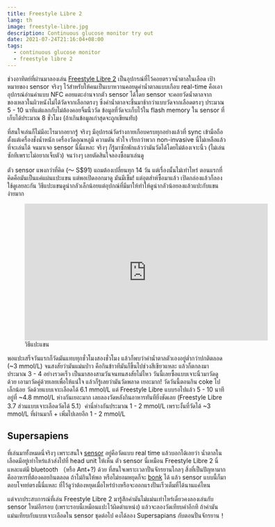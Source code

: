 ```yaml
---
title: Freestyle Libre 2
lang: th
image: freestyle-libre.jpg
description: Continuous glucose monitor try out
date: 2021-07-24T21:16:04+08:00
tags:
  - continuous glucose monitor
  - freestyle libre 2
---
```


ช่วงอาทิตย์ที่ผ่านมาลองเล่น [Freestyle Libre 2](https://www.freestyle.abbott/us-en/products/freestyle-libre-2.html) เป็นอุปกรณ์ที่ไว้คอยตรวจน้ำตาลในเลือด เป้าหมายของ sensor จริงๆ ไว้สำหรับให้คนเป็นเบาหวานคอยดูค่าน้ำตาลแบบเกือบ real-time คือเอาอุปกรณ์อ่านค่าแบบ NFC คอยแตะอ่านจากตัว sensor ได้โดย sensor จะคอยวัดน้ำตาลจากของเหลวในผิวหนังไม่ได้วัดจากเลือกตรงๆ ซึ่งค่าน้ำตาลจะขึ้นมาช้ากว่าแบบวัดจากเลือดตรงๆ ประมาณ 5 - 10 นาทีแต่แลกกับไม่ต้องคอยจิ้มนิ้ววัด ข้อมูลที่วัดจะเก็บไว้ใน flash memory ใน sensor ที่เก็บได้ประมาณ 8 ชั่วโมง (ถ้าเกินข้อมูลเก่าสุดจะถูกเขียนทับ)

ที่สนใจเล่นก็ไม่มีอะไรมากอยากรู้ จริงๆ มีอุปกรณ์วัดร่างกายเกือบครบทุกอย่างแล้วที่ sync เข้ามือถือตั้งแต่เครื่องชั่งน้ำหนัก เครื่องวัดอุณหภูมิ ความดัน หัวใจ เรียกว่าพวก non-invasive นี่ไม่เหลือแล้วที่จะเล่นได้ จนมาเจอ sensor นี้นี่แหละ จริงๆ ก็รู้มาซักพักแล้วว่ามันวัดได้โดยไม่ต้องเจาะนิ้ว (ไม่เล่นซักทีเพราะไม่อยากเจ็บตัว) จนว่างๆ เลยตัดสินใจลองซื้อมาเล่นดู

ตัว sensor แพงกว่าที่คิด (～ S$91) แถมต้องเปลี่ยนทุก 14 วัน แต่เรื่องนั้นไม่เท่าไหร่ ตอนแรกที่คิดคือมันเป็นแค่แผ่นแปะแขน แต่พอเปิดออกมาดู มันมีเข็ม! แต่อุตส่าห์ซื้อมาแล้ว เปิดกล่องแล้วก็ลองใช้ดูเลยละกัน วิธีแปะแขนดูน่ากลัวเล็กน้อยแต่อุปกณ์ที่มีมาให้ทำให้ดูน่ากลัวน้อยลงแล้วแปะกับแขนง่ายมาก

<figure style="display: flex; flex-direction: column">
  <iframe width="560" height="315" src="https://www.youtube.com/embed/bY27y1zjGfs" title="YouTube video player" frameborder="0" allow="accelerometer; autoplay; clipboard-write; encrypted-media; gyroscope; picture-in-picture" allowfullscreen></iframe>
  <figcaption>วิธีแปะแขน</figcaption>
</figure>

พอแปะเสร็จวันแรกก็วัดมันแทบทุกชั่วโมงสองชั่วโมง แล้วก็พบว่าค่าน้ำตาลตัวเองอยู่ต่ำกว่าปกติตลอด (~3 mmol/L) จนสงสัยว่ามันแม่นป่าว คือกินข้าวทีมันก็ขึ้นไปช่วงสีเขียวแหละ แล้วก็ตกลงมาประมาณ 3 - 4 อย่างรวดเร็ว เป็นมาสองสามวันจนทนสงสัยไม่ไหว วันนี้เลยซื้อแบบเจาะนิ้วมาวัดดูด้วย เอามาวัดคู่ด้วยเลยเพื่อให้แน่ใจ แล้วก็รู้เลยว่ามันวัดพลาด เยอะมาก! วัดวันนี้ตอนกิน coke ไปเล็กน้อย วัดด้วยแบบเจาะเลือดได้ 6.1 mmol/L แต่ Freestyle Libre แบบรอไปแล้ว 5 - 10 นาทีอยู่ที่ ~4.8 mmol/L ห่างกันเยอะมาก เลยลองวัดหลังกินอาหารทันทียิ่งชัดเลย (Freestyle Libre 3.7 ส่วนแบบเจาะเลือดวัดได้ 5.1）ค่านี่ห่างกันประมาณ 1 - 2 mmol/L เพราะงั้นที่วัดได้ ~3 mmol/L ที่ผ่านมาก็ + เพิ่มไปเลยอีก 1 - 2 mmol/L

## Supersapiens

ที่เล่นมาทั้งหมดนี่จริงๆ เพราะสนใจ [sensor](https://www.supersapiens.com/en-EN/) อยู่คือวัดแบบ real time แล้วบอกได้เลยว่า น้ำตาลในเลือดมีอยู่เท่าไหร่แล้วส่งไปที่ head unit ให้เห็น ตัว sensor นี่เหมือน Freestyle Libre 2 นี่แหละแต่มี bluetooth （หรือ Ant+?) ด้วย ที่สนใจเพราะเวลาปั่นจักรยานไกลๆ สิ่งที่เป็นปัญหามากคืออาหารที่ต้องคอยกินตลอด ถ้าไม่กินให้พอ หรือไม่ยอมหยุดก็จะ [bonk](https://www.ride25.com/cycling-blog/bonking-birds-bees/) ได้ แล้ว sensor แบบนี้ก็มาตอบโจทย์ตรงนี้นี่แหละ ที่ไว้ดูว่าต้องหยุดเมื่อไหร่บ้างหรือจะออกแรงปั่นเร็วเต็มที่ได้นานแค่ไหน

แต่จากประสบการณ์ที่เล่น Freestyle Libre 2 มารู้สึกค่ามันไม่แม่นเท่าไหร่เดี๋ยวคงลองเล่นกับ sensor ใหม่อีกรอบ (เพราะรอบนี้เหมือนแปะไว้ผิดตำแหน่ง) แล้วจะลองวัดเทียบค่าอีกที ถ้าค่ามันแม่นเทียบกับแบบเจาะเลือดใน sensor ชุดต่อไป คงได้ลอง Supersapians กับตอนปั่นจักรยาน！
